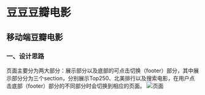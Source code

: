# 豆豆豆瓣电影
## 移动端豆瓣电影
### 一、设计思路
页面主要分为两大部分：展示部分以及底部的可点击切换（footer）部分，其中展示部分分为三个section，分别展示Top250、北美排行以及搜索电影，在用户点击底部（footer）部分的不同部分时会切换到相应的页面。
![页面](https://raw.githubusercontent.com/wky0615/MarkdownPhotos/master/doubanmovie/%E9%A1%B5%E9%9D%A2.png)